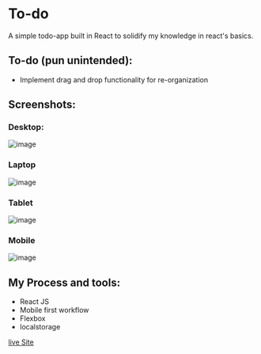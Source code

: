 # To-do

A simple todo-app built in React to solidify my knowledge in react's basics.

## To-do (pun unintended):
- Implement drag and drop functionality for re-organization

## Screenshots:

### Desktop:
![image](https://github.com/Ameer-Moustafa/todo-app/assets/9211143/fb0a44e0-b93c-4b37-b6f1-d7596d092f64)

### Laptop
![image](https://github.com/Ameer-Moustafa/todo-app/assets/9211143/12855deb-a63d-4804-91b2-32a37f0c795c)

### Tablet
![image](https://github.com/Ameer-Moustafa/todo-app/assets/9211143/c7b6bbb0-ee93-4a07-b06b-4718bcdbadc4)

### Mobile
![image](https://github.com/Ameer-Moustafa/todo-app/assets/9211143/86c5f27e-d1fb-4267-bfae-7fbabc8ebced)


## My Process and tools:
- React JS
- Mobile first workflow
- Flexbox
- localstorage

[live Site](https://todo-app-beta-opal.vercel.app/)
